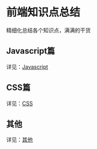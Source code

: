 # 前端知识点总结

精细化总结各个知识点，满满的干货

## Javascript篇

详见：[Javascript](./src/js/js.md)

## CSS篇

详见：[CSS](./src/css/css.md)

## 其他

详见：[其他](./src/other/index.md)
